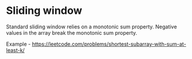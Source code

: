 # Sliding window

Standard sliding window relies on a monotonic sum property.
Negative values in the array break the monotonic sum property.

Example - https://leetcode.com/problems/shortest-subarray-with-sum-at-least-k/
